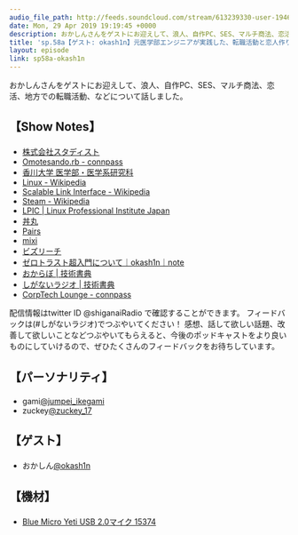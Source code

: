 ```yaml
---
audio_file_path: http://feeds.soundcloud.com/stream/613239330-user-194620696-sp58a-okash1n.mp3
date: Mon, 29 Apr 2019 19:19:45 +0000
description: おかしんさんをゲストにお迎えして、浪人、自作PC、SES、マルチ商法、恋活、地方での転職活動、などについて話しました。
title: 'sp.58a【ゲスト: okash1n】元医学部エンジニアが実践した、転職活動と恋人作りのマッチング精度を上げる楽しい戦略'
layout: episode
link: sp58a-okash1n
---
```


<p><span>おかしんさんをゲストにお迎えして、浪人、自作PC、SES、マルチ商法、恋活、地方での転職活動、などについて話しました。</span></p>
<h2>
  <p>【Show Notes】</p>
</h2>
<ul>
  <li><a href="https://studist.jp/" target="_blank">株式会社スタディスト</a></li>
  <li><a href="https://omotesandorb.connpass.com/" target="_blank">Omotesando.rb - connpass</a></li>
  <li><a href="http://www.med.kagawa-u.ac.jp/" target="_blank">香川大学 医学部・医学系研究科</a></li>
  <li><a href="https://ja.wikipedia.org/wiki/Linux" target="_blank">Linux - Wikipedia</a></li>
  <li><a href="https://ja.wikipedia.org/wiki/Scalable_Link_Interface" target="_blank">Scalable Link Interface - Wikipedia</a></li>
  <li><a href="https://ja.wikipedia.org/wiki/Steam" target="_blank">Steam - Wikipedia</a></li>
  <li><a href="https://www.lpi.org/ja/" target="_blank">LPIC | Linux Professional Institute Japan</a></li>
  <li><a href="http://sasafune.co.jp/" target="_blank">丼丸</a></li>
  <li><a href="https://www.pairs.lv/" target="_blank">Pairs</a></li>
  <li><a href="https://mixi.jp/" target="_blank">mixi</a></li>
  <li><a href="https://www.bizreach.jp/" target="_blank">ビズリーチ</a></li>
  <li><a href="https://note.mu/okash1n/n/nfb10ad57a1f2" target="_blank">ゼロトラスト超入門について｜okash1n｜note</a></li>
  <li><a href="https://techbookfest.org/event/tbf06/circle/58310004" target="_blank">おからぼ | 技術書典</a></li>
  <li><a href="https://techbookfest.org/event/tbf06/circle/65550001" target="_blank">しがないラジオ | 技術書典</a></li>
  <li><a href="https://corptech-lounge.connpass.com/" target="_blank">CorpTech Lounge - connpass</a></li>
</ul>
<p><span>
  配信情報はtwitter ID @shiganaiRadio で確認することができます。
  フィードバックは(#しがないラジオ)でつぶやいてください！
  感想、話して欲しい話題、改善して欲しいことなどつぶやいてもらえると、今後のポッドキャストをより良いものにしていけるので、ぜひたくさんのフィードバックをお待ちしています。
</span></p>
<h2>
  <p>【パーソナリティ】</p>
</h2>
<ul>
  <li>gami<a href="https://twitter.com/jumpei_ikegami" target="_blank">@jumpei_ikegami</a></li>
  <li>zuckey<a href="https://twitter.com/zuckey_17" target="_blank">@zuckey_17</a></li>
</ul>
<h2>
  <p>【ゲスト】</p>
</h2>
<ul>
  <li>おかしん<a href="https://twitter.com/okash1n" target="_blank">@okash1n</a></li>
</ul>
<h2>
  <p>【機材】</p>
</h2>
<ul>
  <li><a href="http://amzn.to/2tlkud3" target="_blank">Blue Micro Yeti USB 2.0マイク 15374</a></li>
</ul>
